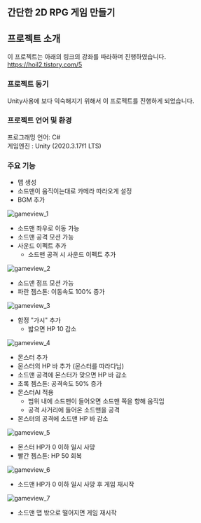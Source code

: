 ## 간단한 2D RPG 게임 만들기  

## 프로젝트 소개
이 프로젝트는 아래의 링크의 강좌를 따라하며 진행하였습니다.  
https://hoil2.tistory.com/5  

### 프로젝트 동기
Unity사용에 보다 익숙해지기 위해서 이 프로젝트를 진행하게 되었습니다.

### 프로젝트 언어 및 환경
프로그래밍 언어: C#  
게임엔진 : Unity (2020.3.17f1 LTS)

### 주요 기능
* 맵 생성
* 소드맨이 움직이는대로 카메라 따라오게 설정
* BGM 추가

![gameview_1](https://user-images.githubusercontent.com/59808674/132137408-7cb3efad-4e05-4c67-9296-735d50a735f2.gif)
* 소드맨 좌우로 이동 가능
* 소드맨 공격 모션 가능
* 사운드 이펙트 추가
  * 소드맨 공격 시 사운드 이펙트 추가

![gameview_2](https://user-images.githubusercontent.com/59808674/132137441-bc57c2c4-d335-4f74-af63-bbcd5c772c80.gif)
* 소드맨 점프 모션 가능
* 파란 젬스톤: 이동속도 100% 증가

![gameview_3](https://user-images.githubusercontent.com/59808674/132137442-4c5556ac-d790-4452-a887-c44f265e4645.gif)
* 함정 "가시" 추가
  * 밟으면 HP 10 감소

![gameview_4](https://user-images.githubusercontent.com/59808674/132137445-abe9e392-6b18-41d0-ae39-d7f69f5cbaf4.gif)
* 몬스터 추가
* 몬스터의 HP 바 추가 (몬스터를 따라다님)
* 소드맨 공격에 몬스터가 맞으면 HP 바 감소
* 초록 젬스톤: 공격속도 50% 증가
* 몬스터AI 적용
  * 범위 내에 소드맨이 들어오면 소드맨 쪽을 향해 움직임
  * 공격 사거리에 들어온 소드맨을 공격
* 몬스터의 공격에 소드맨 HP 바 감소

![gameview_5](https://user-images.githubusercontent.com/59808674/132137448-ba8035db-4608-4067-9e4f-ac696d15473f.gif)
* 몬스터 HP가 0 이하 일시 사망
* 빨간 젬스톤: HP 50 회복

![gameview_6](https://user-images.githubusercontent.com/59808674/132137449-b5384189-caef-4326-aa37-44709dc5cca3.gif)
* 소드맨 HP가 0 이하 일시 사망 후 게임 재시작

![gameview_7](https://user-images.githubusercontent.com/59808674/132137467-7d06c55f-9f79-450c-bb35-87047fbdb390.gif)
* 소드맨 맵 밖으로 떨어지면 게임 재시작
